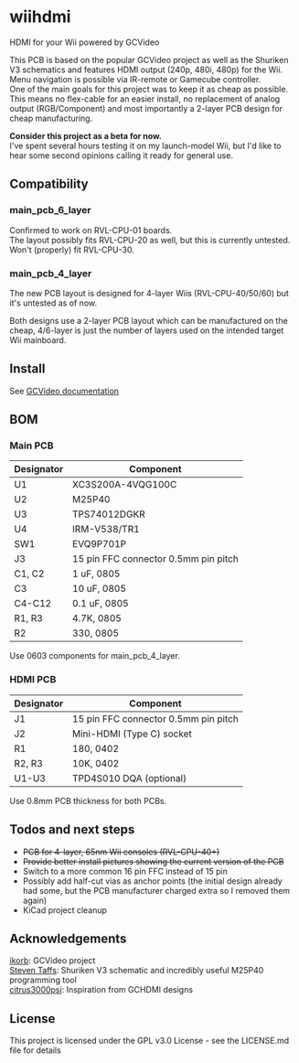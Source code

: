 # wiihdmi
HDMI for your Wii powered by GCVideo

This PCB is based on the popular GCVideo project as well as the Shuriken V3 schematics and features HDMI output (240p, 480i, 480p) for the Wii.
Menu navigation is possible via IR-remote or Gamecube controller.  
One of the main goals for this project was to keep it as cheap as possible.
This means no flex-cable for an easier install, no replacement of analog output (RGB/Component) and most importantly a 2-layer PCB design for cheap manufacturing.

**Consider this project as a beta for now.**  
I've spent several hours testing it on my launch-model Wii, but I'd like to hear some second opinions calling it ready for general use.

## Compatibility
### main_pcb_6_layer
Confirmed to work on RVL-CPU-01 boards.  
The layout possibly fits RVL-CPU-20 as well, but this is currently untested. Won't (properly) fit RVL-CPU-30.  

### main_pcb_4_layer
The new PCB layout is designed for 4-layer Wiis (RVL-CPU-40/50/60) but it's untested as of now.

Both designs use a 2-layer PCB layout which can be manufactured on the cheap, 4/6-layer is just the number of layers used on the intended target Wii mainboard.

## Install
See [GCVideo documentation](https://github.com/ikorb/gcvideo/blob/master/HDL/gcvideo_dvi/README-Wii.md#digital-audio-and-video)

## BOM
### Main PCB
| Designator  | Component |
| ------------- | ------------- |
| U1  | XC3S200A-4VQG100C  |
| U2  | M25P40  |
| U3  | TPS74012DGKR  |
| U4  | IRM-V538/TR1  |
| SW1  | EVQ9P701P  |
| J3  | 15 pin FFC connector 0.5mm pin pitch  |
| C1, C2  | 1 uF, 0805  |
| C3  | 10 uF, 0805  |
| C4-C12  | 0.1 uF, 0805  |
| R1, R3  | 4.7K, 0805  |
| R2  | 330, 0805  |

Use 0603 components for main_pcb_4_layer.

### HDMI PCB
| Designator  | Component |
| ------------- | ------------- |
| J1  | 15 pin FFC connector 0.5mm pin pitch  |
| J2  | Mini-HDMI (Type C) socket  |
| R1  | 180, 0402  |
| R2, R3  | 10K, 0402  |
| U1-U3  | TPD4S010 DQA (optional)  |

Use 0.8mm PCB thickness for both PCBs.

## Todos and next steps
- ~~PCB for 4-layer, 65nm Wii consoles (RVL-CPU-40+)~~
- ~~Provide better install pictures showing the current version of the PCB~~
- Switch to a more common 16 pin FFC instead of 15 pin
- Possibly add half-cut vias as anchor points (the initial design already had some, but the PCB manufacturer charged extra so I removed them again)
- KiCad project cleanup

## Acknowledgements
[ikorb](https://github.com/ikorb): GCVideo project  
[Steven Taffs](http://www.retro-system.com/shuriken%20video.htm): Shuriken V3 schematic and incredibly useful M25P40 programming tool  
[citrus3000psi](https://github.com/citrus3000psi): Inspiration from GCHDMI designs

## License
This project is licensed under the GPL v3.0 License - see the LICENSE.md file for details